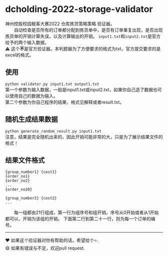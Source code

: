 # dcholding-2022-storage-validator
神州控股校园极客大赛2022 仓库拣货策略策略 验证器。  
&emsp;&emsp;自动检查是否所有的订单都分配到拣货单中，是否有订单重复出现，是否出现拣货单的开销计算失误，以及计算输出的开销。
`input1.txt`和`input2.txt`是官方给予的两个输入数据。  
:warning: 这个**不**是官方验证器。本判题器为了方便要求的格式为txt，官方提交要求的是excel的格式。

## 使用
`python validator.py input1.txt output1.txt`  
第一个参数为输入数据，一般是input1.txt或input2.txt，如果你自己造了数据也可以使用自己的数据为输入。  
第二个参数为你自己程序的结果，格式见解释或者result.txt。
## 随机生成结果数据
`python generate_random_result.py input1.txt`  
注意，结果是完全随机出来的，因此开销可能非常的大，只是为了展示结果文件的格式！

## 结果文件格式
```
{group_number1} {cost1}
{order_no1}
{order_no2}
...
{order_no20}

{group_number2} {cost2}
...
```
&emsp;&emsp;每一组都由21行组成，第一行为组序号和组开销，序号从0开始或者从1开始都可以，开销为该组的开销。
下面第二行到第二十一行，则为每一个订单的编号。

---
:heart: 如果这个验证器对你有帮助的话，希望给个:star:.  
:smile: 如果有错误与不足，欢迎pull request.

